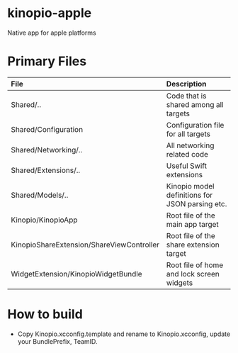 # kinopio-apple

Native app for apple platforms

# Primary Files

| File                                      | Description                                     |
| :---------------------------------------- | :---------------------------------------------- |
| Shared/..                                 | Code that is shared among all targets           |
| Shared/Configuration                      | Configuration file for all targets              |
| Shared/Networking/..                      | All networking related code                     |
| Shared/Extensions/..                      | Useful Swift extensions                         |
| Shared/Models/..                          | Kinopio model definitions for JSON parsing etc. |
| Kinopio/KinopioApp                        | Root file of the main app target                |
| KinopioShareExtension/ShareViewController | Root file of the share extension target         |
| WidgetExtension/KinopioWidgetBundle       | Root file of home and lock screen widgets       |

# How to build

- Copy Kinopio.xcconfig.template and rename to Kinopio.xcconfig, update your
  BundlePrefix, TeamID.
